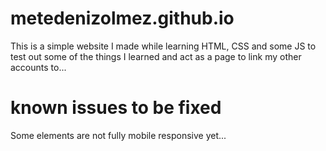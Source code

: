 # metedenizolmez.github.io
This is a simple website I made while learning HTML, CSS and some JS to test out some of the things I learned and act as a page to link my other accounts to...

# known issues to be fixed
Some elements are not fully mobile responsive yet...
